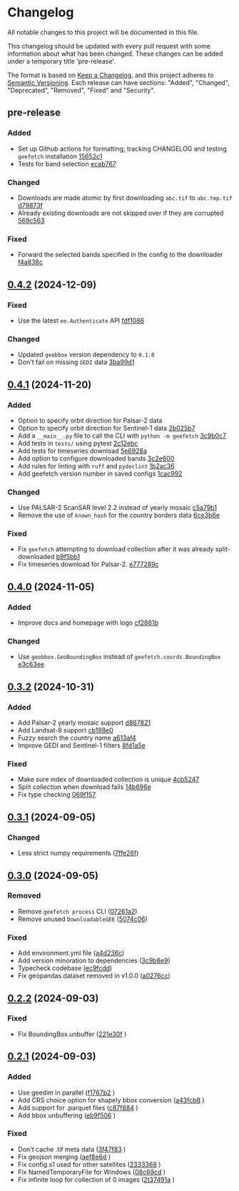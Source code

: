 # Changelog

All notable changes to this project will be documented in this file.

This changelog should be updated with every pull request with some information about what has been changed. These changes can be added under a temporary title 'pre-release'.

The format is based on [Keep a Changelog](https://keepachangelog.com/en/1.1.0/),
and this project adheres to [Semantic Versioning](https://semver.org/spec/v2.0.0.html).
Each release can have sections: "Added", "Changed", "Deprecated", "Removed", "Fixed" and "Security".

## pre-release

### Added

- Set up Github actions for formatting, tracking CHANGELOG and testing `geefetch` installation [15652c1](https://github.com/gbelouze/geefetch/commit/15652c1c6bb4ac4415cd23c76437510824addb9c)
- Tests for band selection [ecab767](https://github.com/gbelouze/geefetch/commit/ecab767270f446c11e72a73d79fe68f2db1791dc)

### Changed

- Downloads are made atomic by first downloading `abc.tif` to `abc.tmp.tif` [d79873f](https://github.com/gbelouze/geefetch/commit/d79873fe5932d7f291673f6da2c3cd55950bfa4e)
- Already existing downloads are not skipped over if they are corrupted [569c563](https://github.com/gbelouze/geefetch/commit/569c563692d4d6880122ace47f5e81c0af36885a)

### Fixed

- Forward the selected bands specified in the config to the downloader [f4a838c](https://github.com/gbelouze/geefetch/commit/f4a838ced47994ead899e8b5e8bd8104ea5e24c7)

## [0.4.2](https://github.com/gbelouze/geefetch/compare/v0.4.2...v0.4.1) (2024-12-09)

### Fixed

- Use the latest `ee.Authenticate` API [fdf1086](https://github.com/gbelouze/geefetch/commit/fdf1086d48aaa71f41f368385c5ab08fc93b40d9)

### Changed

- Updated `geobbox` version dependency to `0.1.0`
- Don't fail on missing `GEDI` data [3ba99d1](https://github.com/gbelouze/geefetch/commit/3ba99d176136db50437ba0f68697b1872305dfb7)

## [0.4.1](https://github.com/gbelouze/geefetch/compare/v0.4.1...v0.4.0) (2024-11-20)

### Added

- Option to specify orbit direction for Palsar-2 data
- Option to specify orbit direction for Sentinel-1 data [2b025b7](https://github.com/gbelouze/geefetch/commit/2b025b74474be5803895b9cb4d8497f587128923)
- Add a `__main__.py` file to call the CLI with `python -m geefetch` [3c9b0c7](https://github.com/gbelouze/geefetch/commit/3c9b0c74833353dd8e048b59dd244f57ef89034b)
- Add tests in `tests/` using pytest [2c12ebc](https://github.com/gbelouze/geefetch/commit/2c12ebc261617f864e7f8a996fd0725d2d46c731)
- Add tests for timeseries download [5e6928a](https://github.com/gbelouze/geefetch/commit/5e6928a49e61a580985e4180b258874e5e9324d4)
- Add option to configure downloaded bands [3c2e600](https://github.com/gbelouze/geefetch/commit/3c2e600da02aa98be5ebc0b4c4630d2708cd7f70)
- Add rules for linting with `ruff` and `pydoclint` [1b2ac36](https://github.com/gbelouze/geefetch/commit/1b2ac36bac64aa0c1dedb8beaa087559cd52d9fe)
- Add geefetch version number in saved configs [1cac992](https://github.com/gbelouze/geefetch/commit/1cac992559fcd6f27ca7f1cd29f594421bc11b29)

### Changed

- Use PALSAR-2 ScanSAR level 2.2 instead of yearly mosaic [c5a79b1](https://github.com/gbelouze/geefetch/commit/c5a79b10f00e6b7706bf439b5016c2b8fbee39e8)
- Remove the use of `known_hash` for the country borders data [6ce3b6e](https://github.com/gbelouze/geefetch/commit/6ce3b6ee0049e6d5d3cf75f3f6164f82ff886d28)

### Fixed

- Fix `geefetch` attempting to download collection after it was already split-downloaded [b9f5bb1](https://github.com/gbelouze/geefetch/commit/b9f5bb12d4caaf073bd69e50e36e48809966f3ad)
- Fix timeseries download for Palsar-2. [e777289c](https://github.com/gbelouze/geefetch/commit/e777289cc22f1d7551533abc2675e2747d51a8bd)

## [0.4.0](https://github.com/gbelouze/geefetch/compare/v0.4.0...v0.3.2) (2024-11-05)

### Added

- Improve docs and homepage with logo [cf2861b](https://github.com/gbelouze/geefetch/commit/cf2861b6b5b71d0b33db2588045d147377a8dfa0)

### Changed

- Use `geobbox.GeoBoundingBox` instead of `geefetch.coords.BoundingBox` [e3c63ee](https://github.com/gbelouze/geefetch/commit/e3c63eef981bf3e79a7786f8bbf31dd53f5626b7)

## [0.3.2](https://github.com/gbelouze/geefetch/compare/v0.3.2...v0.3.1) (2024-10-31)

### Added

- Add Palsar-2 yearly mosaic support [d867821](https://github.com/gbelouze/geefetch/commit/d867821e0b6379044e59d08538289ff0cd922974)
- Add Landsat-8 support [cb198e0](https://github.com/gbelouze/geefetch/commit/cb198e09e729cf367933c3bedad6653e5693712f)
- Fuzzy search the country name [a613af4](https://github.com/gbelouze/geefetch/commit/a613af46bf87df1951bd3496638a041160f46143)
- Improve GEDI and Sentinel-1 filters [8fd1a5e](https://github.com/gbelouze/geefetch/commit/8fd1a5ebc8d231c3a05e1d8f160936ffadd1b302)

### Fixed

- Make sure index of downloaded collection is unique [4cb5247](https://github.com/gbelouze/geefetch/commit/4cb5247c1d7fc3406b5dc7259fe46b85853b1ed3)
- Split collection when download fails [14b696e](https://github.com/gbelouze/geefetch/commit/14b696e4e0d175d44e4065617a41ad139ec805bf)
- Fix type checking [069f157](https://github.com/gbelouze/geefetch/commit/069f1574a0e1508594555f058645b7072adb5158)

## [0.3.1](https://github.com/gbelouze/geefetch/compare/v0.3.1...v0.3.0) (2024-09-05)

### Changed

- Less strict numpy requirements ([7ffe26f](https://github.com/gbelouze/geefetch/commit/7ffe26f8ca7fd74a97805d9fc49d1a84cdf98f2a))

## [0.3.0](https://github.com/gbelouze/geefetch/compare/v0.3.0...v0.2.2) (2024-09-05)

### Removed

- Remove `geefetch process` CLI ([07261a2](https://github.com/gbelouze/geefetch/commit/07261a2e74134af7d8be1ef6606f03a3c5479436))
- Remove unused `DownloadableGEE` ([5074c06](https://github.com/gbelouze/geefetch/commit/5074c0622a5a5e3c2658dd1c28a6ade312c54ee4))

### Fixed

- Add environment.yml file ([a4d236c](https://github.com/gbelouze/geefetch/commit/a4d236c8b9a72e7f7b44c36303de684b1a45da0a))
- Add version minoration to dependencies ([3c9b8e9](https://github.com/gbelouze/geefetch/commit/3c9b8e9fa703b3cf56d36bf5be2a5d0d0e4bd976))
- Typecheck codebase ([ec9fcdd](https://github.com/gbelouze/geefetch/commit/ec9fcdd3a7bdd347192b7fbfabc32f96cd44b75b))
- Fix geopandas.dataset removed in v1.0.0 ([a0276cc](https://github.com/gbelouze/geefetch/commit/ec9fcdd3a7bdd347192b7fbfabc32f96cd44b75b))

## [0.2.2](https://github.com/gbelouze/geefetch/compare/v0.2.2...v0.2.1) (2024-09-03)

### Fixed

- Fix BoundingBox.unbuffer ([221e30f](https://github.com/gbelouze/geefetch/commit/221e30fd66d09783503ccb7b758ce526c10984db) )

## [0.2.1](https://github.com/gbelouze/geefetch/compare/v0.2.1...0.2.0) (2024-09-03)

### Added

- Use geedim in parallel ([f1767b2](https://github.com/gbelouze/geefetch/commit/f1767b2bc98fbccc6008f4dfe6d73b8029999d79) )
- Add CRS choice option for shapely bbox conversion ([a43fcb8](https://github.com/gbelouze/geefetch/commit/a43fcb81d24dd0010421ae0144a55368b7332764) )
- Add support for .parquet files ([c87f884](https://github.com/gbelouze/geefetch/commit/c87f88469568f6f34a5445ea09408597be138e29) )
- Add bbox unbuffering ([eb9f506](https://github.com/gbelouze/geefetch/commit/eb9f506fbd82bb713d37969bb2dddb4568f0e507) )

### Fixed

- Don't cache .tif meta data ([3f47f83](https://github.com/gbelouze/geefetch/commit/3f47f8368f2ac0393f5fc436259d9b4f8b598b2c) )
- Fix geojson merging ([aef8e6d](https://github.com/gbelouze/geefetch/commit/aef8e6dfc3f0cf855015d7b263fa42f11cf02c83) )
- Fix config.s1 used for other satellites ([2333368](https://github.com/gbelouze/geefetch/commit/2333368d570689684e27f4d7fe9acaa0fb892a4f) )
- Fix NamedTemporaryFile for Windows ([08c69cd](https://github.com/gbelouze/geefetch/commit/08c69cd0fa8238686a1ee81c02d686e370a71e64) )
- Fix infinite loop for collection of 0 images ([2t37491a](https://github.com/gbelouze/geefetch/commit/237491af7b4f742be7db2dc2d445cb83a670c837) )
